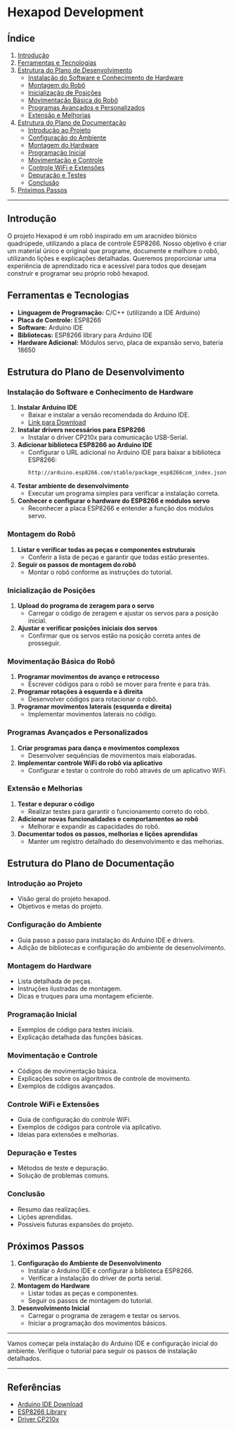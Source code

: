 # Hexapod Development

## Índice

1. [Introdução](#introdução)
2. [Ferramentas e Tecnologias](#ferramentas-e-tecnologias)
3. [Estrutura do Plano de Desenvolvimento](#estrutura-do-plano-de-desenvolvimento)
   - [Instalação do Software e Conhecimento de Hardware](#instalação-do-software-e-conhecimento-de-hardware)
   - [Montagem do Robô](#montagem-do-robô)
   - [Inicialização de Posições](#inicialização-de-posições)
   - [Movimentação Básica do Robô](#movimentação-básica-do-robô)
   - [Programas Avançados e Personalizados](#programas-avançados-e-personalizados)
   - [Extensão e Melhorias](#extensão-e-melhorias)
4. [Estrutura do Plano de Documentação](#estrutura-do-plano-de-documentação)
   - [Introdução ao Projeto](#introdução-ao-projeto)
   - [Configuração do Ambiente](#configuração-do-ambiente)
   - [Montagem do Hardware](#montagem-do-hardware)
   - [Programação Inicial](#programação-inicial)
   - [Movimentação e Controle](#movimentação-e-controle)
   - [Controle WiFi e Extensões](#controle-wifi-e-extensões)
   - [Depuração e Testes](#depuração-e-testes)
   - [Conclusão](#conclusão)
5. [Próximos Passos](#próximos-passos)

---

## Introdução

O projeto Hexapod é um robô inspirado em um aracnídeo biónico quadrúpede, utilizando a placa de controle ESP8266. Nosso objetivo é criar um material único e original que programe, documente e melhore o robô, utilizando lições e explicações detalhadas. Queremos proporcionar uma experiência de aprendizado rica e acessível para todos que desejam construir e programar seu próprio robô hexapod.

## Ferramentas e Tecnologias

- **Linguagem de Programação:** C/C++ (utilizando a IDE Arduino)
- **Placa de Controle:** ESP8266
- **Software:** Arduino IDE
- **Bibliotecas:** ESP8266 library para Arduino IDE
- **Hardware Adicional:** Módulos servo, placa de expansão servo, bateria 18650

## Estrutura do Plano de Desenvolvimento

### Instalação do Software e Conhecimento de Hardware
1. **Instalar Arduino IDE**
   - Baixar e instalar a versão recomendada do Arduino IDE.
   - [Link para Download](https://www.arduino.cc/en/Main/Software)
2. **Instalar drivers necessários para ESP8266**
   - Instalar o driver CP210x para comunicação USB-Serial.
3. **Adicionar biblioteca ESP8266 ao Arduino IDE**
   - Configurar o URL adicional no Arduino IDE para baixar a biblioteca ESP8266:
     ```plaintext
     http://arduino.esp8266.com/stable/package_esp8266com_index.json
     ```
4. **Testar ambiente de desenvolvimento**
   - Executar um programa simples para verificar a instalação correta.
5. **Conhecer e configurar o hardware do ESP8266 e módulos servo**
   - Reconhecer a placa ESP8266 e entender a função dos módulos servo.

### Montagem do Robô
1. **Listar e verificar todas as peças e componentes estruturais**
   - Conferir a lista de peças e garantir que todas estão presentes.
2. **Seguir os passos de montagem do robô**
   - Montar o robô conforme as instruções do tutorial.

### Inicialização de Posições
1. **Upload do programa de zeragem para o servo**
   - Carregar o código de zeragem e ajustar os servos para a posição inicial.
2. **Ajustar e verificar posições iniciais dos servos**
   - Confirmar que os servos estão na posição correta antes de prosseguir.

### Movimentação Básica do Robô
1. **Programar movimentos de avanço e retrocesso**
   - Escrever códigos para o robô se mover para frente e para trás.
2. **Programar rotações à esquerda e à direita**
   - Desenvolver códigos para rotacionar o robô.
3. **Programar movimentos laterais (esquerda e direita)**
   - Implementar movimentos laterais no código.

### Programas Avançados e Personalizados
1. **Criar programas para dança e movimentos complexos**
   - Desenvolver sequências de movimentos mais elaboradas.
2. **Implementar controle WiFi do robô via aplicativo**
   - Configurar e testar o controle do robô através de um aplicativo WiFi.

### Extensão e Melhorias
1. **Testar e depurar o código**
   - Realizar testes para garantir o funcionamento correto do robô.
2. **Adicionar novas funcionalidades e comportamentos ao robô**
   - Melhorar e expandir as capacidades do robô.
3. **Documentar todos os passos, melhorias e lições aprendidas**
   - Manter um registro detalhado do desenvolvimento e das melhorias.

## Estrutura do Plano de Documentação

### Introdução ao Projeto
- Visão geral do projeto hexapod.
- Objetivos e metas do projeto.

### Configuração do Ambiente
- Guia passo a passo para instalação do Arduino IDE e drivers.
- Adição de bibliotecas e configuração do ambiente de desenvolvimento.

### Montagem do Hardware
- Lista detalhada de peças.
- Instruções ilustradas de montagem.
- Dicas e truques para uma montagem eficiente.

### Programação Inicial
- Exemplos de código para testes iniciais.
- Explicação detalhada das funções básicas.

### Movimentação e Controle
- Códigos de movimentação básica.
- Explicações sobre os algoritmos de controle de movimento.
- Exemplos de códigos avançados.

### Controle WiFi e Extensões
- Guia de configuração do controle WiFi.
- Exemplos de códigos para controle via aplicativo.
- Ideias para extensões e melhorias.

### Depuração e Testes
- Métodos de teste e depuração.
- Solução de problemas comuns.

### Conclusão
- Resumo das realizações.
- Lições aprendidas.
- Possíveis futuras expansões do projeto.

## Próximos Passos

1. **Configuração do Ambiente de Desenvolvimento**
   - Instalar o Arduino IDE e configurar a biblioteca ESP8266.
   - Verificar a instalação do driver de porta serial.
2. **Montagem do Hardware**
   - Listar todas as peças e componentes.
   - Seguir os passos de montagem do tutorial.
3. **Desenvolvimento Inicial**
   - Carregar o programa de zeragem e testar os servos.
   - Iniciar a programação dos movimentos básicos.

---

Vamos começar pela instalação do Arduino IDE e configuração inicial do ambiente. Verifique o tutorial para seguir os passos de instalação detalhados.

---

## Referências
- [Arduino IDE Download](https://www.arduino.cc/en/Main/Software)
- [ESP8266 Library](http://arduino.esp8266.com/stable/package_esp8266com_index.json)
- [Driver CP210x](https://www.silabs.com/developers/usb-to-uart-bridge-vcp-drivers)

